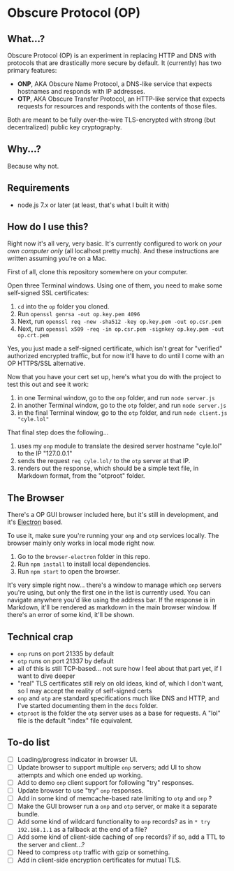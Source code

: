 # Obscure Protocol (OP)

## What...?

Obscure Protocol (OP) is an experiment in replacing HTTP and DNS with protocols that are drastically more secure by default. It (currently) has two primary features:

- **ONP**, AKA Obscure Name Protocol, a DNS-like service that expects hostnames and responds with IP addresses.
- **OTP**, AKA Obscure Transfer Protocol, an HTTP-like service that expects requests for resources and responds with the contents of those files.

Both are meant to be fully over-the-wire TLS-encrypted with strong (but decentralized) public key cryptography.

## Why...?

Because why not.

## Requirements

- node.js 7.x or later (at least, that's what I built it with)

## How do I use this?

Right now it's all very, very basic. It's currently configured to work on _your own computer only_ (all localhost pretty much). And these instructions are written assuming you're on a Mac.

First of all, clone this repository somewhere on your computer.

Open three Terminal windows. Using one of them, you need to make some self-signed SSL certificates:

1. `cd` into the `op` folder you cloned.
1. Run `openssl genrsa -out op.key.pem 4096`
1. Next, run `openssl req -new -sha512 -key op.key.pem -out op.csr.pem`
1. Next, run `openssl x509 -req -in op.csr.pem -signkey op.key.pem -out op.crt.pem`

Yes, you just made a self-signed certificate, which isn't great for "verified" authorized encrypted traffic, but for now it'll have to do until I come with an OP HTTPS/SSL alternative.

Now that you have your cert set up, here's what you do with the project to test this out and see it work:

1. in one Terminal window, go to the `onp` folder, and run `node server.js`
1. in another Terminal window, go to the `otp` folder, and run `node server.js`
1. in the final Terminal window, go to the `otp` folder, and run `node client.js "cyle.lol"`

That final step does the following...

1. uses my `onp` module to translate the desired server hostname "cyle.lol" to the IP "127.0.0.1"
1. sends the request `req cyle.lol/` to the `otp` server at that IP.
1. renders out the response, which should be a simple text file, in Markdown format, from the "otproot" folder.

## The Browser

There's a OP GUI browser included here, but it's still in development, and it's [Electron](http://electron.atom.io/) based.

To use it, make sure you're running your `onp` and `otp` services locally. The browser mainly only works in local mode right now.

1. Go to the `browser-electron` folder in this repo.
1. Run `npm install` to install local dependencies.
1. Run `npm start` to open the browser.

It's very simple right now... there's a window to manage which `onp` servers you're using, but only the first one in the list is currently used. You can navigate anywhere you'd like using the address bar. If the response is in Markdown, it'll be rendered as markdown in the main browser window. If there's an error of some kind, it'll be shown.

## Technical crap

- `onp` runs on port 21335 by default
- `otp` runs on port 21337 by default
- all of this is still TCP-based... not sure how I feel about that part yet, if I want to dive deeper
- "real" TLS certificates still rely on old ideas, kind of, which I don't want, so I may accept the reality of self-signed certs
- `onp` and `otp` are standard specifications much like DNS and HTTP, and I've started documenting them in the `docs` folder.
- `otproot` is the folder the `otp` server uses as a base for requests. A "lol" file is the default "index" file equivalent.

## To-do list

- [ ] Loading/progress indicator in browser UI.
- [ ] Update browser to support multiple `onp` servers; add UI to show attempts and which one ended up working.
- [ ] Add to demo `onp` client support for following "try" responses.
- [ ] Update browser to use "try" `onp` responses.
- [ ] Add in some kind of memcache-based rate limiting to `otp` and `onp` ?
- [ ] Make the GUI browser run a `onp` and `otp` server, or make it a separate bundle.
- [ ] Add some kind of wildcard functionality to `onp` records? as in `* try 192.168.1.1` as a fallback at the end of a file?
- [ ] Add some kind of client-side caching of `onp` records? if so, add a TTL to the server and client...?
- [ ] Need to compress `otp` traffic with gzip or something.
- [ ] Add in client-side encryption certificates for mutual TLS.
